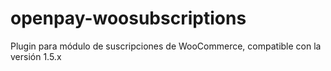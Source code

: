 # openpay-woosubscriptions
Plugin para módulo de suscripciones de WooCommerce, compatible con la versión 1.5.x
